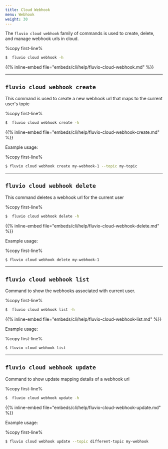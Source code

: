 ```yaml
---
title: Cloud Webhook 
menu: Webhook 
weight: 30
---
```


The `fluvio cloud webhook` family of commands is used to create, delete, and manage webhook urls in cloud.

%copy first-line%
```bash
$  fluvio cloud webhook -h
```

{{% inline-embed file="embeds/cli/help/fluvio-cloud-webhook.md" %}}

---

## `fluvio cloud webhook create`

This command is used to create a new webhook url that maps to the current user's topic

%copy first-line%
```bash
$  fluvio cloud webhook create -h
```

{{% inline-embed file="embeds/cli/help/fluvio-cloud-webhook-create.md" %}}

Example usage:

%copy first-line%
```bash
$ fluvio cloud webhook create my-webhook-1 --topic my-topic
```

---

## `fluvio cloud webhook delete`

This command deletes a webhook url for the current user 

%copy first-line%
```bash
$  fluvio cloud webhook delete -h
```

{{% inline-embed file="embeds/cli/help/fluvio-cloud-webhook-delete.md" %}}

Example usage:

%copy first-line%
```bash
$ fluvio cloud webhook delete my-webhook-1 
```

---

## `fluvio cloud webhook list`

Command to show the webhooks associated with current user.

%copy first-line%
```bash
$  fluvio cloud webhook list -h
```

{{% inline-embed file="embeds/cli/help/fluvio-cloud-webhook-list.md" %}}

Example usage:

%copy first-line%
```bash
$ fluvio cloud webhook list
```

---

## `fluvio cloud webhook update`

Command to show update mapping details of a webhook url

%copy first-line%
```bash
$  fluvio cloud webhook update -h
```

{{% inline-embed file="embeds/cli/help/fluvio-cloud-webhook-update.md" %}}

Example usage:

%copy first-line%
```bash
$ fluvio cloud webhook update --topic different-topic my-webhook
```